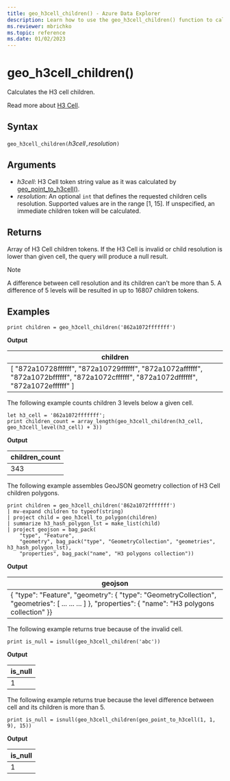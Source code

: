 ```yaml
---
title: geo_h3cell_children() - Azure Data Explorer
description: Learn how to use the geo_h3cell_children() function to calculate the H3 cell children.
ms.reviewer: mbrichko
ms.topic: reference
ms.date: 01/02/2023
---
```

# geo_h3cell_children()

Calculates the H3 cell children.

Read more about [H3 Cell](https://eng.uber.com/h3/).

## Syntax

`geo_h3cell_children(`*h3cell*`,`*resolution*`)`

## Arguments

* *h3cell*: H3 Cell token string value as it was calculated by [geo_point_to_h3cell()](geo-point-to-h3cell-function.md).
* *resolution*: An optional `int` that defines the requested children cells resolution. Supported values are in the range [1, 15]. If unspecified, an immediate children token will be calculated.

## Returns

Array of H3 Cell children tokens. If the H3 Cell is invalid or child resolution is lower than given cell, the query will produce a null result.

> [!NOTE]
>
> A difference between cell resolution and its children can't be more than 5. A difference of 5 levels will be resulted in up to 16807 children tokens.

## Examples

<!-- csl: https://help.kusto.windows.net/Samples -->
```kusto
print children = geo_h3cell_children('862a1072fffffff')
```

**Output**

|children|
|---|
|[ "872a10728ffffff", "872a10729ffffff", "872a1072affffff", "872a1072bffffff", "872a1072cffffff", "872a1072dffffff", "872a1072effffff" ]|

The following example counts children 3 levels below a given cell.

<!-- csl: https://help.kusto.windows.net/Samples -->
```kusto
let h3_cell = '862a1072fffffff'; 
print children_count = array_length(geo_h3cell_children(h3_cell, geo_h3cell_level(h3_cell) + 3))
```

**Output**

|children_count|
|---|
|343|

The following example assembles GeoJSON geometry collection of H3 Cell children polygons.

<!-- csl: https://help.kusto.windows.net/Samples -->
```kusto
print children = geo_h3cell_children('862a1072fffffff')
| mv-expand children to typeof(string)
| project child = geo_h3cell_to_polygon(children)
| summarize h3_hash_polygon_lst = make_list(child)
| project geojson = bag_pack(
    "type", "Feature",
    "geometry", bag_pack("type", "GeometryCollection", "geometries", h3_hash_polygon_lst),
    "properties", bag_pack("name", "H3 polygons collection"))
```

**Output**

|geojson|
|---|
|{ "type": "Feature", "geometry": { "type": "GeometryCollection", "geometries": [ ... ... ... ] }, "properties": { "name": "H3 polygons collection" }}|

The following example returns true because of the invalid cell.

<!-- csl: net.tcp://localhost/$systemdb -->
```kusto
print is_null = isnull(geo_h3cell_children('abc'))
```

**Output**

|is_null|
|---|
|1|

The following example returns true because the level difference between cell and its children is more than 5.

<!-- csl: net.tcp://localhost/$systemdb -->
```kusto
print is_null = isnull(geo_h3cell_children(geo_point_to_h3cell(1, 1, 9), 15))
```

**Output**

|is_null|
|---|
|1|
